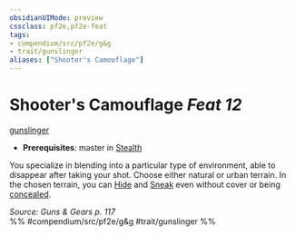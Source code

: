 ```yaml
---
obsidianUIMode: preview
cssclass: pf2e,pf2e-feat
tags:
- compendium/src/pf2e/g&g
- trait/gunslinger
aliases: ["Shooter's Camouflage"]
---
```

# Shooter's Camouflage  *Feat 12*  
[gunslinger](rules/traits/gunslinger-g-g.md "Gunslinger Class Trait")  

- **Prerequisites**: master in [Stealth](compendium/skills.md#Stealth)

You specialize in blending into a particular type of environment, able to disappear after taking your shot. Choose either natural or urban terrain. In the chosen terrain, you can [Hide](rules/actions/hide.md) and [Sneak](rules/actions/sneak.md) even without cover or being [concealed](rules/conditions.md#Concealed).

*Source: Guns & Gears p. 117*  
%% #compendium/src/pf2e/g&g #trait/gunslinger %%
